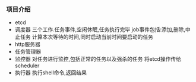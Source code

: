 ### 项目介绍

- etcd
- 调度器
    三个工作.任务事件,空闲休眠,任务执行完毕
    job事件包括:添加,删除,中止任务
    计算本次等待的时间,同时启动当前时间要启动的任务
- http服务器
- 任务管理器
- 监控器
    对任务进行监控,包括正常的任务以及强杀的任务
    将etcd操作传给scheduler
- 执行器
    执行shell命令,返回结果
